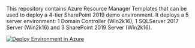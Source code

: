 <p>This repository contains Azure Resource Manager Templates that can be used to deploy a 4-tier SharePoint 2019 demo environment. It deploys a 5 server environment: 1 Domain Controller (Win2k16), 1 SQLServer 2017 Server (Win2k16) and 3 SharePoint 2019 Server (Win2k16).</p>

<p><a href="https://portal.azure.com/#create/Microsoft.Template/uri/https%3A%2F%2Fraw.githubusercontent.com%2Fykuijs%2FAzureTemplates%2Fmaster%2F2019%20-%204%20tier%2FSharePoint2019%2Fazuredeploy.json"><img src="http://azuredeploy.net/deploybutton.png" alt="Deploy Environment in Azure" /></a>
